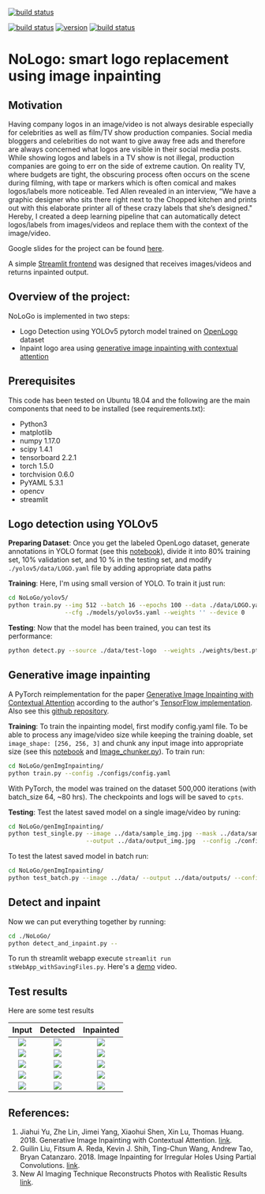 [![build status](https://img.shields.io/badge/build-passing-green.svg)]()

[![build status](https://img.shields.io/badge/made%20with-python-cyan.svg)](https://www.python.org/)
[![version](https://img.shields.io/badge/PyTorch%20-%23EE4C2C.svg?&style=for-the-badge&logo=PyTorch&logoColor=white)](https://img.shields.io/badge/PyTorch%20-%23EE4C2C.svg?&style=for-the-badge&logo=PyTorch&logoColor=white)
[![build status](https://img.shields.io/badge/opencv-v4.2.0.34-gold.svg)](https://pypi.org/project/opencv-python/)

# NoLogo: smart logo replacement using image inpainting

## Motivation
Having company logos in an image/video is not always desirable especially for celebrities as well as film/TV show production companies. Social media bloggers and celebrities do not want to give away free ads and therefore are always concerned what logos are visible in their social media posts. While showing logos and labels in a TV show is not illegal, production companies are going to err on the side of extreme caution. On reality TV, where budgets are tight, the obscuring process often occurs on the scene during filming, with tape or markers which is often comical and makes logos/labels more noticeable. Ted Allen revealed in an interview, “We have a graphic designer who sits there right next to the Chopped kitchen and prints out with this elaborate printer all of these crazy labels that she’s designed." Hereby, I created a deep learning pipeline that can automatically detect logos/labels from images/videos and replace them with the context of the image/video.

Google slides for the project can be found [here](https://docs.google.com/presentation/d/1zeWUrgL25nQvZic-l-hdXLsXnGBdtkK04DWaZ5r5QCs/edit?usp=sharing).

A simple [Streamlit frontend](http://54.67.95.39:8501/) was designed that receives images/videos and returns inpainted output.
![]()

## Overview of the project:
NoLoGo is implemented in two steps:

- Logo Detection using YOLOv5 pytorch model trained on [OpenLogo](https://qmul-openlogo.github.io/) dataset
- Inpaint logo area using [generative image inpainting with contextual attention](https://arxiv.org/abs/1801.07892)

## Prerequisites
This code has been tested on Ubuntu 18.04 and the following are the main components that need to be installed (see requirements.txt):
- Python3
- matplotlib 
- numpy 1.17.0
- scipy 1.4.1
- tensorboard 2.2.1
- torch 1.5.0
- torchvision 0.6.0
- PyYAML 5.3.1
- opencv
- streamlit

## Logo detection using YOLOv5
**Preparing Dataset**: Once you get the labeled OpenLogo dataset, generate annotations in YOLO format (see this [notebook](https://github.com/Mahmood-Hoseini/NoLoGo/blob/master/notebooks/Step1%20-%20Processing%20openlogo%20dataset.ipynb)), divide it into 80% training set, 10% validation set, and 10 % in the testing set, and modify `./yolov5/data/LOGO.yaml` file by adding appropriate data paths

**Training**: Here, I'm using small version of YOLO. To train it just run:
```bash
cd NoLoGo/yolov5/
python train.py --img 512 --batch 16 --epochs 100 --data ./data/LOGO.yaml\
                --cfg ./models/yolov5s.yaml --weights '' --device 0
```

**Testing**: Now that the model has been trained, you can test its performance:
```bash
python detect.py --source ./data/test-logo  --weights ./weights/best.pt --conf 0.3 --save-txt
```

## Generative image inpainting
A PyTorch reimplementation for the paper [Generative Image Inpainting with Contextual Attention](https://arxiv.org/abs/1801.07892) according to the author's [TensorFlow implementation](https://github.com/JiahuiYu/generative_inpainting). Also see this [github repository](https://github.com/daa233/generative-inpainting-pytorch).

**Training**: To train the inpainting model, first modify config.yaml file. To be able to process any image/video size while keeping the training doable, set `image_shape: [256, 256, 3]` and chunk any input image into appropriate size (see this [notebook](https://github.com/Mahmood-Hoseini/NoLoGo/blob/master/notebooks/Step3%20-%20Prediction.ipynb) and [Image_chunker.py](https://github.com/Mahmood-Hoseini/NoLoGo/blob/master/genImgInpainting/ImageChunker.py)). To train run:
```bash
cd NoLoGo/genImgInpainting/
python train.py --config ./configs/config.yaml
```
With PyTorch, the model was trained on the dataset 500,000 iterations (with batch_size 64, ~80 hrs). The checkpoints and logs will be saved to `cpts`.

**Testing**: Test the latest saved model on a single image/video by runing:
```bash
cd NoLoGo/genImgInpainting/
python test_single.py --image ../data/sample_img.jpg --mask ../data/sample_mask.jpg\
                      --output ../data/output_img.jpg  --config ./configs/config.yaml
```
To test the latest saved model in batch run:
```bash
cd NoLoGo/genImgInpainting/
python test_batch.py --image ../data/ --output ../data/outputs/ --config ./configs/config.yaml
```

## Detect and inpaint
Now we can put everything together by running:
```bash
cd ./NoLoGo/
python detect_and_inpaint.py --
```
To run th streamlit webapp execute `streamlit run stWebApp_withSavingFiles.py`. Here's a [demo]() video.

## Test results
Here are some test results

| Input | Detected | Inpainted |
|:---:|:---:|:---:|
| ![](https://github.com/Mahmood-Hoseini/NoLoGo/blob/master/data/outputs/2105646918.jpg)  | ![](https://github.com/Mahmood-Hoseini/NoLoGo/blob/master/data/outputs/2105646918-det.jpg) | ![](https://github.com/Mahmood-Hoseini/NoLoGo/blob/master/data/outputs/2105646918-inp.jpg) |
| ![](https://github.com/Mahmood-Hoseini/NoLoGo/blob/master/data/outputs/2659660776.jpg)  | ![](https://github.com/Mahmood-Hoseini/NoLoGo/blob/master/data/outputs/2659660776-det.jpg) | ![](https://github.com/Mahmood-Hoseini/NoLoGo/blob/master/data/outputs/2659660776-inp.jpg) |
| ![](https://github.com/Mahmood-Hoseini/NoLoGo/blob/master/data/outputs/5077581837.jpg)  | ![](https://github.com/Mahmood-Hoseini/NoLoGo/blob/master/data/outputs/5077581837-det.jpg) | ![](https://github.com/Mahmood-Hoseini/NoLoGo/blob/master/data/outputs/5077581837-inp.jpg) |
| ![](https://github.com/Mahmood-Hoseini/NoLoGo/blob/master/data/outputs/898312343.jpg)  | ![](https://github.com/Mahmood-Hoseini/NoLoGo/blob/master/data/outputs/898312343-det.jpg) | ![](https://github.com/Mahmood-Hoseini/NoLoGo/blob/master/data/outputs/898312343-inp.jpg) |
| ![](https://github.com/Mahmood-Hoseini/NoLoGo/blob/master/data/outputs/logos32plus_000573.jpg)  | ![](https://github.com/Mahmood-Hoseini/NoLoGo/blob/master/data/outputs/logos32plus_000573-det.jpg) | ![](https://github.com/Mahmood-Hoseini/NoLoGo/blob/master/data/outputs/logos32plus_000573-inp.jpg) |

## References:
1. Jiahui Yu, Zhe Lin, Jimei Yang, Xiaohui Shen, Xin Lu, Thomas Huang. 2018. Generative Image Inpainting with Contextual Attention. [link](https://arxiv.org/abs/1801.07892).
2. Guilin Liu, Fitsum A. Reda, Kevin J. Shih, Ting-Chun Wang, Andrew Tao, Bryan Catanzaro. 2018. Image Inpainting for Irregular Holes Using Partial Convolutions. [link](https://arxiv.org/abs/1804.07723).
3. New AI Imaging Technique Reconstructs Photos with Realistic Results [link](https://news.developer.nvidia.com/new-ai-imaging-technique-reconstructs-photos-with-realistic-results/?ncid=nv-twi-37107).
